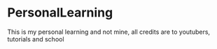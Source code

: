 # PersonalLearning
This is my personal learning and not mine, all credits are to youtubers, tutorials and school
